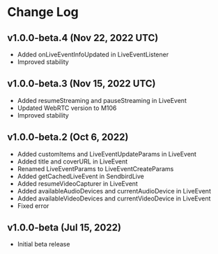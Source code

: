 # Change Log

## v1.0.0-beta.4 (Nov 22, 2022 UTC)
- Added onLiveEventInfoUpdated in LiveEventListener
- Improved stability

## v1.0.0-beta.3 (Nov 15, 2022 UTC)
- Added resumeStreaming and pauseStreaming in LiveEvent
- Updated WebRTC version to M106
- Improved stability

## v1.0.0-beta.2 (Oct 6, 2022)
- Added customItems and LiveEventUpdateParams in LiveEvent
- Added title and coverURL in LiveEvent
- Renamed LiveEventParams to LiveEventCreateParams
- Added getCachedLiveEvent in SendbirdLive
- Added resumeVideoCapturer in LiveEvent
- Added availableAudioDevices and currentAudioDevice in LiveEvent
- Added availableVideoDevices and currentVideoDevice in LiveEvent
- Fixed error

## v1.0.0-beta (Jul 15, 2022)
- Initial beta release
